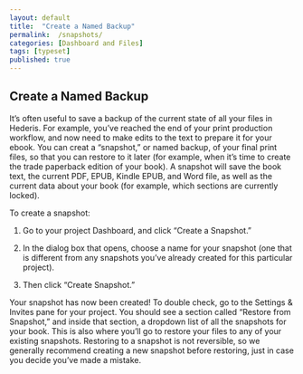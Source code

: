 ```yaml
---
layout: default
title:  "Create a Named Backup"
permalink:  /snapshots/
categories: [Dashboard and Files]
tags: [typeset]
published: true
---
```


<section data-type="chapter" class="hsecchapter" data-hederis-type="hsecchapter" id="snapshots" data-pi-attrs="id:snapshots; data-tags: typeset;" role="doc-chapter" data-tags="typeset" data-author-name=" " data-book-title=" " title="Create a Named Backup"><h1 data-hederis-type="hblkchaptitle" class="hblkchaptitle" id="pQ7ZoerIm">Create a Named Backup</h1><p class="hblkp" data-hederis-type="hblkp" id="pFoPt3V7x">It&#8217;s often useful to save a backup of the current state of all your files in Hederis. For example, you&#8217;ve reached the end of your print production workflow, and now need to make edits to the text to prepare it for your ebook. You can creat a &#8220;snapshot,&#8221; or named backup, of your final print files, so that you can restore to it later (for example, when it&#8217;s time to create the trade paperback edition of your book). A snapshot will save the book text, the current PDF, EPUB, Kindle EPUB, and Word file, as well as the current data about your book (for example, which sections are currently locked). </p><p class="hblkp" data-hederis-type="hblkp" id="pMIvzN1U6">To create a snapshot:</p><ol class="hwprnumlist" data-hederis-type="hwprnumlist" id="pSEt3Riat"><li class="hblkoli" data-hederis-type="hblkoli" id="liqGKmndNk"><p class="hblkoli" data-hederis-type="hblklip" id="pqQYPchEO">Go to your project Dashboard, and click &#8220;Create a Snapshot.&#8221;</p></li><li class="hblkoli" data-hederis-type="hblkoli" id="liwKwA7XUy"><p class="hblkoli" data-hederis-type="hblklip" id="pyvD43gvp">In the dialog box that opens, choose a name for your snapshot (one that is different from any snapshots you&#8217;ve already created for this particular project). </p></li><li class="hblkoli" data-hederis-type="hblkoli" id="liESPlSp7h"><p class="hblkoli" data-hederis-type="hblklip" id="ppRvqg6tQ">Then click &#8220;Create Snapshot.&#8221;</p></li></ol><p class="hblkp" data-hederis-type="hblkp" id="pWRKFExgZ">Your snapshot has now been created! To double check, go to the Settings &amp; Invites pane for your project. You should see a section called &#8220;Restore from Snapshot,&#8221; and inside that section, a dropdown list of all the snapshots for your book. This is also where you&#8217;ll go to restore your files to any of your existing snapshots. Restoring to a snapshot is not reversible, so we generally recommend creating a new snapshot before restoring, just in case you decide you&#8217;ve made a mistake.</p></section>